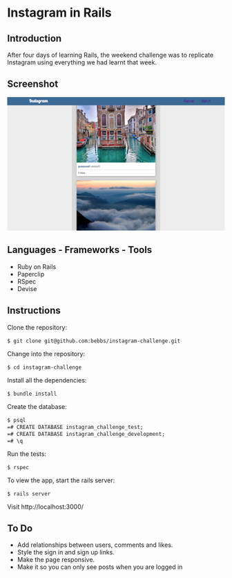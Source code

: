 Instagram in Rails
=======================

Introduction
--------------------

After four days of learning Rails, the weekend challenge was to replicate Instagram using everything we had learnt that week.

Screenshot
---------------

![SCREEN_SHOT](./app/assets/images/instagram_screenshot.png)


Languages - Frameworks - Tools
--------------------------------

- Ruby on Rails
- Paperclip
- RSpec
- Devise


Instructions
------------------
Clone the repository:
```
$ git clone git@github.com:bebbs/instagram-challenge.git
```
Change into the repository:
```
$ cd instagram-challenge
```
Install all the dependencies:
```
$ bundle install
```
Create the database:
```
$ psql
=# CREATE DATABASE instagram_challenge_test;
=# CREATE DATABASE instagram_challenge_development;
=# \q
```
Run the tests:
```
$ rspec
```
To view the app, start the rails server:
```
$ rails server
```
Visit http://localhost:3000/

To Do
------------------
- Add relationships between users, comments and likes.
- Style the sign in and sign up links.
- Make the page responsive.
- Make it so you can only see posts when you are logged in

